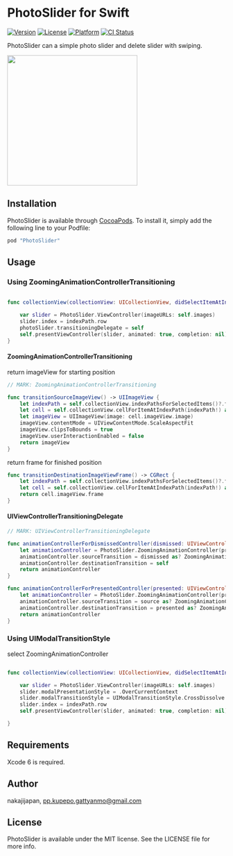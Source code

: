 # PhotoSlider for Swift

[![Version](https://img.shields.io/cocoapods/v/PhotoSlider.svg?style=flat)](http://cocoapods.org/pods/PhotoSlider)
[![License](https://img.shields.io/cocoapods/l/PhotoSlider.svg?style=flat)](http://cocoapods.org/pods/PhotoSlider)
[![Platform](https://img.shields.io/cocoapods/p/PhotoSlider.svg?style=flat)](http://cocoapods.org/pods/PhotoSlider)
[![CI Status](http://img.shields.io/travis/nakajijapan/PhotoSlider.svg?style=flat)](https://travis-ci.org/nakajijapan/PhotoSlider)

PhotoSlider can a simple photo slider and delete slider with swiping.


<img src="https://raw.githubusercontent.com/nakajijapan/PhotoSlider/master/demo.gif" width="300" />


## Installation

PhotoSlider is available through [CocoaPods](http://cocoapods.org). To install
it, simply add the following line to your Podfile:

```ruby
pod "PhotoSlider"
```

## Usage

### Using ZoomingAnimationControllerTransitioning

```swift

func collectionView(collectionView: UICollectionView, didSelectItemAtIndexPath indexPath: NSIndexPath) {

    var slider = PhotoSlider.ViewController(imageURLs: self.images)
    slider.index = indexPath.row
    photoSlider.transitioningDelegate = self
    self.presentViewController(slider, animated: true, completion: nil)
}

```

#### ZoomingAnimationControllerTransitioning

return imageView for starting position

```swift
// MARK: ZoomingAnimationControllerTransitioning

func transitionSourceImageView() -> UIImageView {
    let indexPath = self.collectionView.indexPathsForSelectedItems()?.first
    let cell = self.collectionView.cellForItemAtIndexPath(indexPath!) as! ImageCollectionViewCell
    let imageView = UIImageView(image: cell.imageView.image)
    imageView.contentMode = UIViewContentMode.ScaleAspectFit
    imageView.clipsToBounds = true
    imageView.userInteractionEnabled = false
    return imageView
}
```


return frame for finished position

```swift
func transitionDestinationImageViewFrame() -> CGRect {
    let indexPath = self.collectionView.indexPathsForSelectedItems()?.first
    let cell = self.collectionView.cellForItemAtIndexPath(indexPath!) as! ImageCollectionViewCell
    return cell.imageView.frame
}
```

#### UIViewControllerTransitioningDelegate

```swift
// MARK: UIViewControllerTransitioningDelegate

func animationControllerForDismissedController(dismissed: UIViewController) -> UIViewControllerAnimatedTransitioning? {
    let animationController = PhotoSlider.ZoomingAnimationController(present: false)
    animationController.sourceTransition = dismissed as? ZoomingAnimationControllerTransitioning
    animationController.destinationTransition = self
    return animationController
}

func animationControllerForPresentedController(presented: UIViewController, presentingController presenting: UIViewController, sourceController source: UIViewController) -> UIViewControllerAnimatedTransitioning? {
    let animationController = PhotoSlider.ZoomingAnimationController(present: true)
    animationController.sourceTransition = source as? ZoomingAnimationControllerTransitioning
    animationController.destinationTransition = presented as? ZoomingAnimationControllerTransitioning
    return animationController
}

```


### Using UIModalTransitionStyle

select ZoomingAnimationController

```swift

func collectionView(collectionView: UICollectionView, didSelectItemAtIndexPath indexPath: NSIndexPath) {

    var slider = PhotoSlider.ViewController(imageURLs: self.images)
    slider.modalPresentationStyle = .OverCurrentContext
    slider.modalTransitionStyle = UIModalTransitionStyle.CrossDissolve
    slider.index = indexPath.row
    self.presentViewController(slider, animated: true, completion: nil)

}

```

## Requirements
Xcode 6 is required.

## Author

nakajijapan, pp.kupepo.gattyanmo@gmail.com

## License

PhotoSlider is available under the MIT license. See the LICENSE file for more info.
